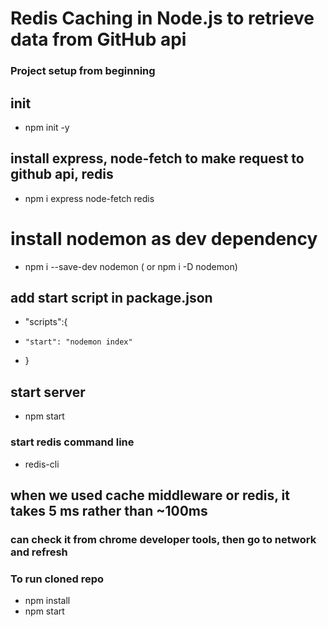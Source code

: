 # Redis Caching in Node.js to retrieve data from GitHub api

### Project setup from beginning 

## init 
- npm init -y

## install express, node-fetch to make request to github api, redis 
- npm i express node-fetch redis 

# install nodemon as dev dependency 
- npm i --save-dev nodemon ( or npm i -D nodemon)

## add start script in package.json
- "scripts":{
-     "start": "nodemon index"
- }

## start server
- npm start

### start redis command line 
- redis-cli 

## when we used cache middleware or redis, it takes 5 ms rather than ~100ms
### can check it from chrome developer tools, then go to network and refresh

### To run cloned repo
- npm install
- npm start